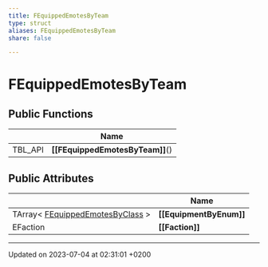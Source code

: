 ```yaml
---
title: FEquippedEmotesByTeam
type: struct
aliases: FEquippedEmotesByTeam
share: false

---
```


# FEquippedEmotesByTeam





## Public Functions

|                | Name           |
| -------------- | -------------- |
| TBL_API | **[[FEquippedEmotesByTeam]]**() |

## Public Attributes

|                | Name           |
| -------------- | -------------- |
| TArray< [FEquippedEmotesByClass](/docs/SDK/Source/Classes/structFEquippedEmotesByClass.md) > | **[[EquipmentByEnum]]**  |
| EFaction | **[[Faction]]**  |

-------------------------------

Updated on 2023-07-04 at 02:31:01 +0200